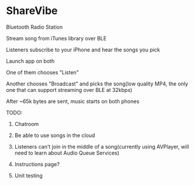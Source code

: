 # ShareVibe

Bluetooth Radio Station

Stream song from iTunes library over BLE

Listeners subscribe to your iPhone and hear the songs you pick

Launch app on both

One of them chooses "Listen"

Another chooses "Broadcast" and picks the song(low quality MP4, the only one that can support streaming over BLE at 32kbps)

After ~65k bytes are sent, music starts on both phones

TODO:

1. Chatroom

2. Be able to use songs in the cloud

3. Listeners can't join in the middle of a song(currently using AVPlayer, will need to learn about Audio Queue Services)

4. Instructions page?

5. Unit testing
